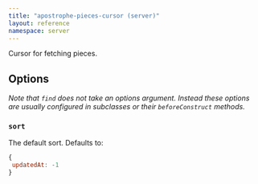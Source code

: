```yaml
---
title: "apostrophe-pieces-cursor (server)"
layout: reference
namespace: server
---
```

Cursor for fetching pieces.

## Options

*Note that `find` does not take an options argument. Instead these
options are usually configured in subclasses or their `beforeConstruct` methods.*

### `sort`
The default sort. Defaults to:

```javascript
{
 updatedAt: -1
}
```


